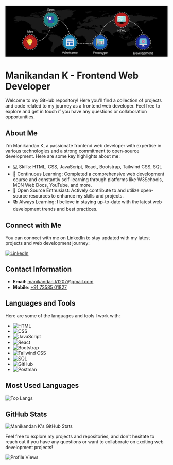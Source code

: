![Banner Image](https://github.com/manikandan255/manikandan255/blob/main/banner-bg.gif)

# Manikandan K - Frontend Web Developer

Welcome to my GitHub repository! Here you'll find a collection of projects and code related to my journey as a frontend web developer. Feel free to explore and get in touch if you have any questions or collaboration opportunities.

## About Me

I'm Manikandan K, a passionate frontend web developer with expertise in various technologies and a strong commitment to open-source development. Here are some key highlights about me:

- 💻 Skills: HTML, CSS, JavaScript, React, Bootstrap, Tailwind CSS, SQL
- 📘 Continuous Learning: Completed a comprehensive web development course and constantly self-learning through platforms like W3Schools, MDN Web Docs, YouTube, and more.
- 🔗 Open Source Enthusiast: Actively contribute to and utilize open-source resources to enhance my skills and projects.
- 📚 Always Learning: I believe in staying up-to-date with the latest web development trends and best practices.

## Connect with Me

You can connect with me on LinkedIn to stay updated with my latest projects and web development journey:

[![LinkedIn](https://img.shields.io/badge/-LinkedIn-0077B5?style=for-the-badge&logo=linkedin&logoColor=white)](https://www.linkedin.com/in/manikandan-k01)

## Contact Information

- **Email**: manikandan.k1207@gmail.com
- **Mobile**: <a href="tel:+917358501827">+91 73585 01827</a>

## Languages and Tools

Here are some of the languages and tools I work with:

- ![HTML](https://img.shields.io/badge/-HTML-E34F26?style=for-the-badge&logo=html5&logoColor=white)
- ![CSS](https://img.shields.io/badge/-CSS-1572B6?style=for-the-badge&logo=css3&logoColor=white)
- ![JavaScript](https://img.shields.io/badge/-JavaScript-F7DF1E?style=for-the-badge&logo=javascript&logoColor=black)
- ![React](https://img.shields.io/badge/-React-61DAFB?style=for-the-badge&logo=react&logoColor=black)
- ![Bootstrap](https://img.shields.io/badge/-Bootstrap-7952B3?style=for-the-badge&logo=bootstrap&logoColor=white)
- ![Tailwind CSS](https://img.shields.io/badge/-Tailwind%20CSS-38B2AC?style=for-the-badge&logo=tailwind-css&logoColor=white)
- ![SQL](https://img.shields.io/badge/-SQL-4479A1?style=for-the-badge&logo=sql&logoColor=white)
- ![GitHub](https://img.shields.io/badge/-GitHub-181717?style=for-the-badge&logo=github&logoColor=white)
- ![Postman](https://img.shields.io/badge/-Postman-FF6C37?style=for-the-badge&logo=postman&logoColor=white)

## Most Used Languages
![Top Langs](https://github-readme-stats.vercel.app/api/top-langs/?username=manikandan255&layout=compact&theme=dark)

## GitHub Stats

![Manikandan K's GitHub Stats](https://github-readme-stats.vercel.app/api?username=manikandan255&show_icons=true&theme=dark)

Feel free to explore my projects and repositories, and don't hesitate to reach out if you have any questions or want to collaborate on exciting web development projects!

![Profile Views](https://komarev.com/ghpvc/?username=manikandan255)

